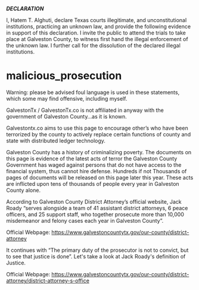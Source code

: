
***DECLARATION***

I, Hatem T. Alghuti, declare Texas courts illegitimate, and unconstitutional institutions, practicing an unknown law, and provide the following evidence in support of this declaration. I invite the public to attend the trials to take place at Galveston County, to witness first hand the illegal enforcement of the unknown law. I further call for the dissolution of the declared illegal institutions.



# malicious_prosecution

Warning: please be advised foul language is used in these statements, which some may find offensive, including myself.

GalvestonTx / GalvestonTx.co is not affiliated in anyway with the government of Galveston County…as it is known.

Galvestontx.co aims to use this page to encourage other’s who have been terrorized by the county to actively replace certain functions of county and state with distributed ledger technology.


Galveston County has a history of criminalizing poverty. The documents on this page is evidence of the latest acts of terror the Galveston County Government has waged against persons that do not have access to the financial system, thus cannot hire defense. Hundreds if not Thousands of pages of documents will be released on this page later this year. These acts are inflicted upon tens of thousands of people every year in Galveston County alone. 


According to Galveston County District Attorney’s official website, Jack Roady “serves alongside a team of 41 assistant district attorneys, 6 peace officers, and 25 support staff, who together prosecute more than 10,000 misdemeanor and felony cases each year in Galveston County”.

Official Webpage: https://www.galvestoncountytx.gov/our-county/district-attorney

It continues with “The primary duty of the prosecutor is not to convict, but to see that justice is done”. Let's take a look at Jack Roady's definition of Justice.

Official Webpage: https://www.galvestoncountytx.gov/our-county/district-attorney/district-attorney-s-office

